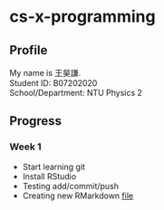 # cs-x-programming

## Profile

My name is 王昊謙. <br>
Student ID: B07202020 <br>
School/Department: NTU Physics 2<br>


## Progress

### Week 1

- Start learning git
- Install RStudio
- Testing add/commit/push
- Creating new RMarkdown [file](https://fhcwcsy.github.io/data_science_programming/week_1/week_1.html)
